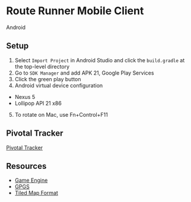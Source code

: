 # Route Runner Mobile Client
Android

## Setup
1. Select `Import Project` in Android Studio and click the `build.gradle` at the top-level directory
2. Go to `SDK Manager` and add APK 21, Google Play Services 
3. Click the green play button
4. Android virtual device configuration
  * Nexus 5
  * Lollipop API 21 x86
5. To rotate on Mac, use Fn+Control+F11

## Pivotal Tracker
[Pivotal Tracker](https://www.pivotaltracker.com/n/projects/1445446)

## Resources
* [Game Engine](https://github.com/libGDX/libGDX/wiki)
* [GPGS](https://developers.google.com/games/services/android/quickstart)
* [Tiled Map Format](http://doc.mapeditor.org/reference/tmx-map-format/)
